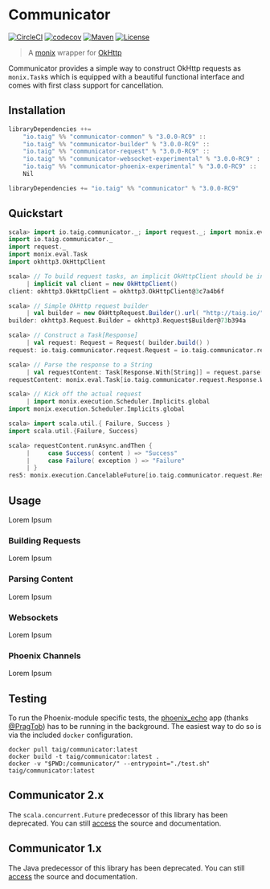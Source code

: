 # Communicator

[![CircleCI](https://circleci.com/gh/Taig/communicator/tree/master.svg?style=shield)](https://circleci.com/gh/Taig/communicator/tree/master)
[![codecov](https://codecov.io/github/Taig/Communicator/coverage.svg?branch=master)](https://codecov.io/github/Taig/Communicator?branch=master)
[![Maven](https://img.shields.io/maven-central/v/io.taig/communicator_2.11.svg)](http://search.maven.org/#artifactdetails%7Cio.taig%7Ccommunicator_2.11%7C3.0.0%7Cjar)
[![License](https://img.shields.io/badge/license-MIT-blue.svg)](https://raw.githubusercontent.com/Taig/Communicator/master/LICENSE)

> A [monix][1] wrapper for [OkHttp][2]

Communicator provides a simple way to construct OkHttp requests as `monix.Task`s which is equipped with a beautiful functional interface and comes with first class support for cancellation.

## Installation

```scala
libraryDependencies ++=
    "io.taig" %% "communicator-common" % "3.0.0-RC9" ::
    "io.taig" %% "communicator-builder" % "3.0.0-RC9" ::
    "io.taig" %% "communicator-request" % "3.0.0-RC9" ::
    "io.taig" %% "communicator-websocket-experimental" % "3.0.0-RC9" ::
    "io.taig" %% "communicator-phoenix-experimental" % "3.0.0-RC9" ::
    Nil
```

```scala
libraryDependencies += "io.taig" %% "communicator" % "3.0.0-RC9"
```

## Quickstart

```scala
scala> import io.taig.communicator._; import request._; import monix.eval.Task; import okhttp3.OkHttpClient
import io.taig.communicator._
import request._
import monix.eval.Task
import okhttp3.OkHttpClient

scala> // To build request tasks, an implicit OkHttpClient should be in scope
     | implicit val client = new OkHttpClient()
client: okhttp3.OkHttpClient = okhttp3.OkHttpClient@3c7a4b6f

scala> // Simple OkHttp request builder
     | val builder = new OkHttpRequest.Builder().url( "http://taig.io/" )
builder: okhttp3.Request.Builder = okhttp3.Request$Builder@73b394a

scala> // Construct a Task[Response]
     | val request: Request = Request( builder.build() )
request: io.taig.communicator.request.Request = io.taig.communicator.request.Request@1ab6c972

scala> // Parse the response to a String
     | val requestContent: Task[Response.With[String]] = request.parse[String]
requestContent: monix.eval.Task[io.taig.communicator.request.Response.With[String]] = BindAsync(<function2>,<function1>)

scala> // Kick off the actual request
     | import monix.execution.Scheduler.Implicits.global
import monix.execution.Scheduler.Implicits.global

scala> import scala.util.{ Failure, Success }
import scala.util.{Failure, Success}

scala> requestContent.runAsync.andThen {
     |     case Success( content ) => "Success"
     |     case Failure( exception ) => "Failure"
     | }
res5: monix.execution.CancelableFuture[io.taig.communicator.request.Response.With[String]] = monix.execution.CancelableFuture$Implementation@70752c67
```

## Usage

Lorem Ipsum

### Building Requests

Lorem Ipsum

### Parsing Content

Lorem Ipsum

### Websockets

Lorem Ipsum

### Phoenix Channels

Lorem Ipsum

## Testing

To run the Phoenix-module specific tests, the [phoenix_echo][5] app (thanks [@PragTob][6]) has to be running in the background. The easiest way to do so is via the included `docker` configuration.
```
docker pull taig/communicator:latest
docker build -t taig/communicator:latest .
docker -v "$PWD:/communicator/" --entrypoint="./test.sh" taig/communicator:latest
```

## Communicator 2.x

The `scala.concurrent.Future` predecessor of this library has been deprecated. You can still [access][3] the source and documentation.

## Communicator 1.x

The Java predecessor of this library has been deprecated. You can still [access][4] the source and documentation.

[1]: https://monix.io/
[2]: http://square.github.io/okhttp/
[3]: https://github.com/Taig/Communicator/tree/2.3.2
[4]: https://github.com/Taig/Communicator/tree/f820d08b1cc4d77083e384568ce89223e53ab693
[5]: https://github.com/PragTob/phoenix_echo
[6]: https://github.com/PragTob
